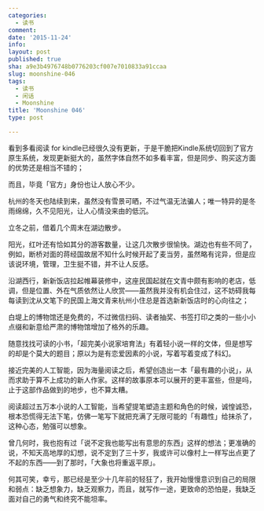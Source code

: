 ```yaml
---
categories:
  - 读书
comment: 
date: '2015-11-24'
info: 
layout: post
published: true
sha: a9e3b4976748b0776203cf007e7010833a91ccaa
slug: moonshine-046
tags:
  - 读书
  - 闲话
  - Moonshine
title: 'Moonshine 046'
type: post

---
```


看到多看阅读 for kindle已经很久没有更新，于是干脆把Kindle系统切回到了官方原生系统，发现更新挺大的，虽然字体自然不如多看丰富，但是同步、购买这方面的优势还是相当不错的；

而且，毕竟「官方」身份也让人放心不少。

杭州的冬天也陆续到来，虽然没有雪景可晒，不过气温无法骗人；唯一特异的是冬雨绵绵，久不见阳光，让人心情没来由的低沉。

立冬之前，借着几个周末在湖边散步。

阳光，红叶还有恰如其分的游客数量，让这几次散步很愉快。湖边也有些不同了，例如，断桥对面的蒋经国故居不知什么时候开起了麦当劳，虽然略有诧异，但是应该说环境，管理，卫生挺不错，并不让人反感。

沿湖西行，新新饭店拉起帷幕装修中，这座民国起就在文青中颇有影响的老店，低调，但是位置、外在气质依然让人欣赏——虽然我并没有机会住过，这不妨碍我每每读到沈从文笔下的民国上海文青来杭州小住总是首选新新饭店时的心向往之；

白堤上的博物馆还是免费的，不过微信扫码、读者抽奖、书签打印之类的一些小小点缀和新意给严肃的博物馆增加了格外的乐趣。

随意找找可读的小书，「超完美小说家培育法」有着轻小说一样的文体，但是想写的却是个莫大的题目；原以为是有恋爱因素的小说，写着写着变成了科幻。

接近完美的人工智能，因为海量阅读之后，希望创造出一本「最有趣的小说」，从而求助于算不上成功的新人作家。这样的故事原本可以展开的更丰富些，但是吗，止于这部作品做到的地步，也不算太糟。

阅读超过五万本小说的人工智能，当希望提笔塑造主题和角色的时候，诚惶诚恐，根本恐慌得无法下笔，仿佛一笔写下就把充满了无限可能的「有趣性」给抹杀了，这种心态，勉强可以想象。

曾几何时，我也抱有过「说不定我也能写出有意思的东西」这样的想法；更准确的说，不知天高地厚的幻想，说不定到了三十岁，我或许可以像村上一样写出点更了不起的东西——到了那时，「大象也将重返平原」。

何其可笑，幸亏，那已经是至少十几年前的轻狂了，我开始慢慢意识到自己的局限和弱点：缺乏想象力，缺乏观察力，而且，就写作一途，更致命的恐怕是，我缺乏面对自己的勇气和终究不能坦率。
